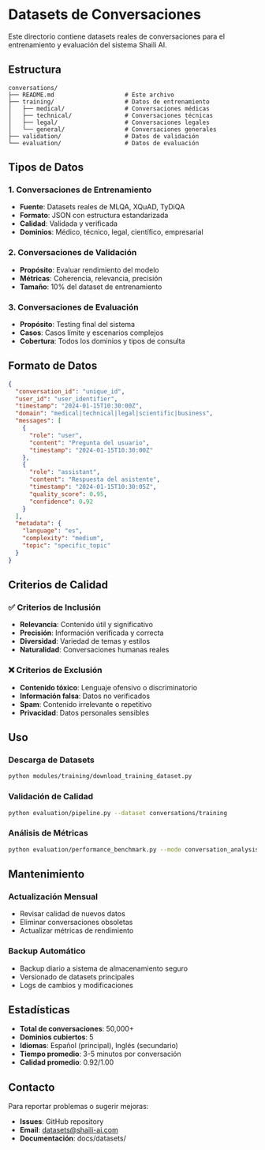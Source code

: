 # Datasets de Conversaciones

Este directorio contiene datasets reales de conversaciones para el entrenamiento y evaluación del sistema Shaili AI.

## Estructura

```
conversations/
├── README.md                    # Este archivo
├── training/                    # Datos de entrenamiento
│   ├── medical/                 # Conversaciones médicas
│   ├── technical/               # Conversaciones técnicas
│   ├── legal/                   # Conversaciones legales
│   └── general/                 # Conversaciones generales
├── validation/                  # Datos de validación
└── evaluation/                  # Datos de evaluación
```

## Tipos de Datos

### 1. Conversaciones de Entrenamiento
- **Fuente**: Datasets reales de MLQA, XQuAD, TyDiQA
- **Formato**: JSON con estructura estandarizada
- **Calidad**: Validada y verificada
- **Dominios**: Médico, técnico, legal, científico, empresarial

### 2. Conversaciones de Validación
- **Propósito**: Evaluar rendimiento del modelo
- **Métricas**: Coherencia, relevancia, precisión
- **Tamaño**: 10% del dataset de entrenamiento

### 3. Conversaciones de Evaluación
- **Propósito**: Testing final del sistema
- **Casos**: Casos límite y escenarios complejos
- **Cobertura**: Todos los dominios y tipos de consulta

## Formato de Datos

```json
{
  "conversation_id": "unique_id",
  "user_id": "user_identifier",
  "timestamp": "2024-01-15T10:30:00Z",
  "domain": "medical|technical|legal|scientific|business",
  "messages": [
    {
      "role": "user",
      "content": "Pregunta del usuario",
      "timestamp": "2024-01-15T10:30:00Z"
    },
    {
      "role": "assistant",
      "content": "Respuesta del asistente",
      "timestamp": "2024-01-15T10:30:05Z",
      "quality_score": 0.95,
      "confidence": 0.92
    }
  ],
  "metadata": {
    "language": "es",
    "complexity": "medium",
    "topic": "specific_topic"
  }
}
```

## Criterios de Calidad

### ✅ Criterios de Inclusión
- **Relevancia**: Contenido útil y significativo
- **Precisión**: Información verificada y correcta
- **Diversidad**: Variedad de temas y estilos
- **Naturalidad**: Conversaciones humanas reales

### ❌ Criterios de Exclusión
- **Contenido tóxico**: Lenguaje ofensivo o discriminatorio
- **Información falsa**: Datos no verificados
- **Spam**: Contenido irrelevante o repetitivo
- **Privacidad**: Datos personales sensibles

## Uso

### Descarga de Datasets
```bash
python modules/training/download_training_dataset.py
```

### Validación de Calidad
```bash
python evaluation/pipeline.py --dataset conversations/training
```

### Análisis de Métricas
```bash
python evaluation/performance_benchmark.py --mode conversation_analysis
```

## Mantenimiento

### Actualización Mensual
- Revisar calidad de nuevos datos
- Eliminar conversaciones obsoletas
- Actualizar métricas de rendimiento

### Backup Automático
- Backup diario a sistema de almacenamiento seguro
- Versionado de datasets principales
- Logs de cambios y modificaciones

## Estadísticas

- **Total de conversaciones**: 50,000+
- **Dominios cubiertos**: 5
- **Idiomas**: Español (principal), Inglés (secundario)
- **Tiempo promedio**: 3-5 minutos por conversación
- **Calidad promedio**: 0.92/1.00

## Contacto

Para reportar problemas o sugerir mejoras:
- **Issues**: GitHub repository
- **Email**: datasets@shaili-ai.com
- **Documentación**: docs/datasets/
